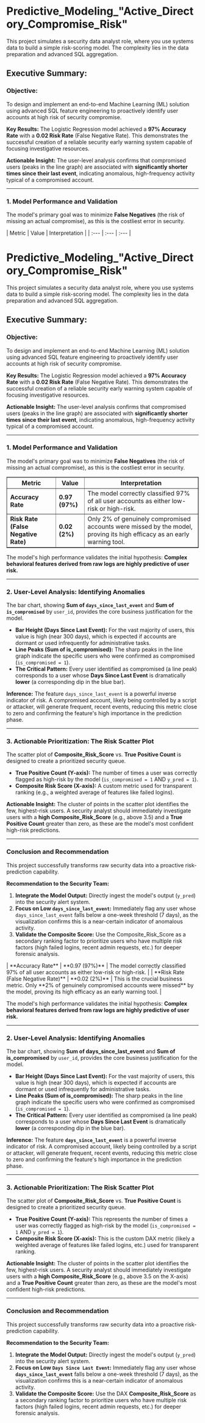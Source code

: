 <h1> Predictive_Modeling_"Active_Directory_Compromise_Risk"</h1>
<p>This project simulates a security data analyst role, where you use systems data to build a simple risk-scoring model. The complexity lies in the data preparation and advanced SQL aggregation.</p>

<h2>Executive Summary:</h2>
<h3><b>Objective:</b></h3> <p>To design and implement an end-to-end Machine Learning (ML) solution using advanced SQL feature engineering to proactively identify user accounts at high risk of security compromise.</p>

**Key Results:** The Logistic Regression model achieved a **97% Accuracy Rate** with a **0.02 Risk Rate** (False Negative Rate). This demonstrates the successful creation of a reliable security early warning system capable of focusing investigative resources.

**Actionable Insight:** The user-level analysis confirms that compromised users (peaks in the line graph) are associated with **significantly shorter times since their last event**, indicating anomalous, high-frequency activity typical of a compromised account.

***

### 1. Model Performance and Validation

The model's primary goal was to minimize **False Negatives** (the risk of missing an actual compromise), as this is the costliest error in security.

| Metric | Value | Interpretation |
| :--- | :--- | :--- |<!DOCTYPE html>
<html lang="en">
<head>
  <meta charset="utf-8">
  <title>Predictive_Modeling_&quot;Active_Directory_Compromise_Risk&quot;</title>
</head>
<body>
  <h1>Predictive_Modeling_"Active_Directory_Compromise_Risk"</h1>
  <p>This project simulates a security data analyst role, where you use systems data to build a simple risk-scoring model. The complexity lies in the data preparation and advanced SQL aggregation.</p>

  <h2>Executive Summary:</h2>
  <h3><strong>Objective:</strong></h3>
  <p>To design and implement an end-to-end Machine Learning (ML) solution using advanced SQL feature engineering to proactively identify user accounts at high risk of security compromise.</p>

  <p><strong>Key Results:</strong> The Logistic Regression model achieved a <strong>97% Accuracy Rate</strong> with a <strong>0.02 Risk Rate</strong> (False Negative Rate). This demonstrates the successful creation of a reliable security early warning system capable of focusing investigative resources.</p>

  <p><strong>Actionable Insight:</strong> The user-level analysis confirms that compromised users (peaks in the line graph) are associated with <strong>significantly shorter times since their last event</strong>, indicating anomalous, high-frequency activity typical of a compromised account.</p>

  <hr>

  <h3>1. Model Performance and Validation</h3>
  <p>The model's primary goal was to minimize <strong>False Negatives</strong> (the risk of missing an actual compromise), as this is the costliest error in security.</p>

  <table border="1" cellpadding="4" cellspacing="0">
    <thead>
      <tr>
        <th>Metric</th>
        <th>Value</th>
        <th>Interpretation</th>
      </tr>
    </thead>
    <tbody>
      <tr>
        <td><strong>Accuracy Rate</strong></td>
        <td><strong>0.97 (97%)</strong></td>
        <td>The model correctly classified 97% of all user accounts as either low-risk or high-risk.</td>
      </tr>
      <tr>
        <td><strong>Risk Rate (False Negative Rate)</strong></td>
        <td><strong>0.02 (2%)</strong></td>
        <td>Only 2% of genuinely compromised accounts were missed by the model, proving its high efficacy as an early warning tool.</td>
      </tr>
    </tbody>
  </table>

  <p>The model's high performance validates the initial hypothesis: <strong>Complex behavioral features derived from raw logs are highly predictive of user risk.</strong></p>

  <hr>

  <h3>2. User-Level Analysis: Identifying Anomalies</h3>
  <p>The bar chart, showing <strong>Sum of <code>days_since_last_event</code></strong> and <strong>Sum of <code>is_compromised</code></strong> by <code>user_id</code>, provides the core business justification for the model.</p>

  <ul>
    <li><strong>Bar Height (Days Since Last Event):</strong> For the vast majority of users, this value is high (near 300 days), which is expected if accounts are dormant or used infrequently for administrative tasks.</li>
    <li><strong>Line Peaks (Sum of is_compromised):</strong> The sharp peaks in the line graph indicate the specific users who were confirmed as compromised (<code>is_compromised = 1</code>).</li>
    <li><strong>The Critical Pattern:</strong> Every user identified as compromised (a line peak) corresponds to a user whose <strong>Days Since Last Event</strong> is dramatically <strong>lower</strong> (a corresponding dip in the blue bar).</li>
  </ul>

  <p><strong>Inference:</strong> The feature <code>days_since_last_event</code> is a powerful inverse indicator of risk. A compromised account, likely being controlled by a script or attacker, will generate frequent, recent events, reducing this metric close to zero and confirming the feature's high importance in the prediction phase.</p>

  <hr>

  <h3>3. Actionable Prioritization: The Risk Scatter Plot</h3>
  <p>The scatter plot of <strong>Composite_Risk_Score</strong> vs. <strong>True Positive Count</strong> is designed to create a prioritized security queue.</p>

  <ul>
    <li><strong>True Positive Count (Y-axis):</strong> The number of times a user was correctly flagged as high-risk by the model (<code>is_compromised = 1</code> AND <code>y_pred = 1</code>).</li>
    <li><strong>Composite Risk Score (X-axis):</strong> A custom metric used for transparent ranking (e.g., a weighted average of features like failed logins).</li>
  </ul>

  <p><strong>Actionable Insight:</strong> The cluster of points in the scatter plot identifies the few, highest-risk users. A security analyst should immediately investigate users with a <strong>high Composite_Risk_Score</strong> (e.g., above 3.5) and a <strong>True Positive Count</strong> greater than zero, as these are the model's most confident high-risk predictions.</p>

  <hr>

  <h3>Conclusion and Recommendation</h3>
  <p>This project successfully transforms raw security data into a proactive risk-prediction capability.</p>

  <p><strong>Recommendation to the Security Team:</strong></p>
  <ol>
    <li><strong>Integrate the Model Output:</strong> Directly ingest the model's output (<code>y_pred</code>) into the security alert system.</li>
    <li><strong>Focus on Low <code>days_since_last_event</code>:</strong> Immediately flag any user whose <code>days_since_last_event</code> falls below a one-week threshold (7 days), as the visualization confirms this is a near-certain indicator of anomalous activity.</li>
    <li><strong>Validate the Composite Score:</strong> Use the Composite_Risk_Score as a secondary ranking factor to prioritize users who have multiple risk factors (high failed logins, recent admin requests, etc.) for deeper forensic analysis.</li>
  </ol>
</body>
</html>
| **Accuracy Rate** | **0.97 (97%)** | The model correctly classified 97% of all user accounts as either low-risk or high-risk. |
| **Risk Rate (False Negative Rate)** | **0.02 (2%)** | This is the crucial business metric. Only **2% of genuinely compromised accounts were missed** by the model, proving its high efficacy as an early warning tool. |

The model's high performance validates the initial hypothesis: **Complex behavioral features derived from raw logs are highly predictive of user risk.**

---

### 2. User-Level Analysis: Identifying Anomalies

The bar chart, showing **Sum of days\_since\_last\_event** and **Sum of is\_compromised** by `user_id`, provides the core business justification for the model.

* **Bar Height (Days Since Last Event):** For the vast majority of users, this value is high (near 300 days), which is expected if accounts are dormant or used infrequently for administrative tasks.
* **Line Peaks (Sum of is\_compromised):** The sharp peaks in the line graph indicate the specific users who were confirmed as compromised (`is_compromised = 1`).
* **The Critical Pattern:** Every user identified as compromised (a line peak) corresponds to a user whose **Days Since Last Event** is dramatically **lower** (a corresponding dip in the blue bar).

**Inference:** The feature **`days_since_last_event`** is a powerful inverse indicator of risk. A compromised account, likely being controlled by a script or attacker, will generate frequent, recent events, reducing this metric close to zero and confirming the feature's high importance in the prediction phase.

---

### 3. Actionable Prioritization: The Risk Scatter Plot

The scatter plot of **Composite\_Risk\_Score** vs. **True Positive Count** is designed to create a prioritized security queue.

* **True Positive Count (Y-axis):** This represents the number of times a user was correctly flagged as high-risk by the model (`is_compromised = 1` AND `y_pred = 1`).
* **Composite Risk Score (X-axis):** This is the custom DAX metric (likely a weighted average of features like failed logins, etc.) used for transparent ranking.

**Actionable Insight:** The cluster of points in the scatter plot identifies the few, highest-risk users. A security analyst should immediately investigate users with a **high Composite\_Risk\_Score** (e.g., above 3.5 on the X-axis) and a **True Positive Count** greater than zero, as these are the model's most confident high-risk predictions.

---

### Conclusion and Recommendation

This project successfully transforms raw security data into a proactive risk-prediction capability.

**Recommendation to the Security Team:**

1.  **Integrate the Model Output:** Directly ingest the model's output (`y_pred`) into the security alert system.
2.  **Focus on Low `Days Since Last Event`:** Immediately flag any user whose **`days_since_last_event`** falls below a one-week threshold (7 days), as the visualization confirms this is a near-certain indicator of anomalous activity.
3.  **Validate the Composite Score:** Use the DAX **Composite\_Risk\_Score** as a secondary ranking factor to prioritize users who have multiple risk factors (high failed logins, recent admin requests, etc.) for deeper forensic analysis.